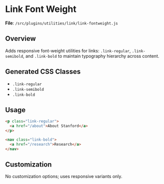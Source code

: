 # Link Font Weight

**File**: `/src/plugins/utilities/link/link-fontweight.js`

## Overview
Adds responsive font-weight utilities for links: `.link-regular`, `.link-semibold`, and `.link-bold` to maintain typography hierarchy across content.

## Generated CSS Classes
- `.link-regular`
- `.link-semibold`
- `.link-bold`

## Usage
```html
<p class="link-regular">
  <a href="/about">About Stanford</a>
</p>

<nav class="link-bold">
  <a href="/research">Research</a>
</nav>
```

## Customization
No customization options; uses responsive variants only.
